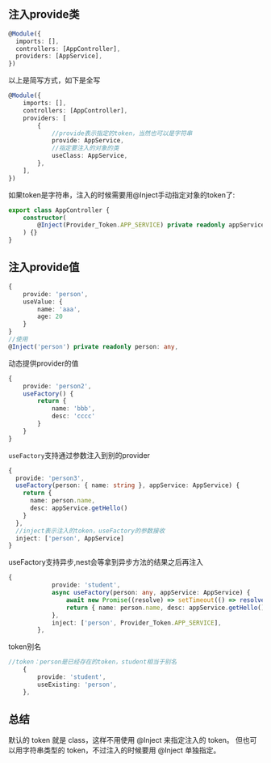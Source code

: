 ## 注入provide类
```typescript
@Module({
  imports: [],
  controllers: [AppController],
  providers: [AppService],
})
```
以上是简写方式，如下是全写
```typescript
@Module({
	imports: [],
	controllers: [AppController],
	providers: [
		{
            //provide表示指定的token，当然也可以是字符串
			provide: AppService,
            //指定要注入的对象的类
			useClass: AppService,
		},
	],
})
```
如果token是字符串，注入的时候需要用@Inject手动指定对象的token了:
```typescript
export class AppController {
	constructor(
		@Inject(Provider_Token.APP_SERVICE) private readonly appService: AppService,
	) {}
}
```

## 注入provide值
```typescript
{
    provide: 'person',
    useValue: {
        name: 'aaa',
        age: 20
    }
}
//使用
@Inject('person') private readonly person: any,
```
动态提供provider的值
```typescript
{
    provide: 'person2',
    useFactory() {
        return {
            name: 'bbb',
            desc: 'cccc'
        }
    }
}

```
`useFactory`支持通过参数注入到别的provider
```typescript
{
  provide: 'person3',
  useFactory(person: { name: string }, appService: AppService) {
    return {
      name: person.name,
      desc: appService.getHello()
    }
  },
  //inject表示注入的token，useFactory的参数接收
  inject: ['person', AppService]
}
```
useFactory支持异步,nest会等拿到异步方法的结果之后再注入
```typescript
{
			provide: 'student',
			async useFactory(person: any, appService: AppService) {
				await new Promise((resolve) => setTimeout(() => resolve(''), 3000));
				return { name: person.name, desc: appService.getHello() };
			},
			inject: ['person', Provider_Token.APP_SERVICE],
		},
```
token别名
```typescript
//token：person是已经存在的token，student相当于别名
	{
		provide: 'student',
		useExisting: 'person',
	},
```

## 总结
默认的 token 就是 class，这样不用使用 @Inject 来指定注入的 token。
但也可以用字符串类型的 token，不过注入的时候要用 @Inject 单独指定。